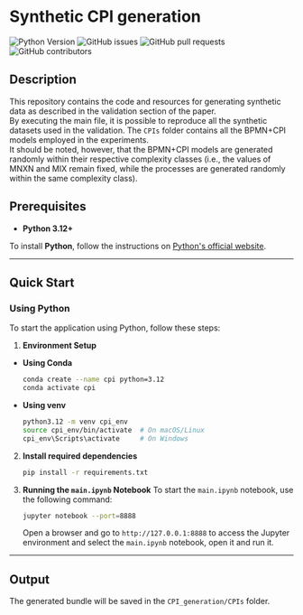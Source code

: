 # Synthetic CPI generation
![Python Version](https://img.shields.io/badge/python-3.12%2B-blue)
![GitHub issues](https://img.shields.io/github/issues/danielamadori/synthetic-cpi-generation)
![GitHub pull requests](https://img.shields.io/github/issues-pr/danielamadori/synthetic-cpi-generation)
![GitHub contributors](https://img.shields.io/github/contributors/danielamadori/synthetic-cpi-generation)


## Description
This repository contains the code and resources for generating synthetic data as described in the validation section of the paper.  
By executing the main file, it is possible to reproduce all the synthetic datasets used in the validation. The `CPIs` folder contains all the BPMN+CPI models employed in the experiments.  
It should be noted, however, that the BPMN+CPI models are generated randomly within their respective complexity classes (i.e., the values of MNXN and MIX remain fixed, while the processes are generated randomly within the same complexity class).  


## Prerequisites

- **Python 3.12+**

To install **Python**, follow the instructions on [Python's official website](https://www.python.org/downloads/).

---

## Quick Start

### Using Python
To start the application using Python, follow these steps:
1. **Environment Setup**
- **Using Conda**
    ```bash
    conda create --name cpi python=3.12
    conda activate cpi
    ```
- **Using venv**
    ```bash
    python3.12 -m venv cpi_env
    source cpi_env/bin/activate  # On macOS/Linux
    cpi_env\Scripts\activate     # On Windows
    ```

2. **Install required dependencies**
    ```bash
    pip install -r requirements.txt
    ```
   
3. **Running the `main.ipynb` Notebook**
   To start the `main.ipynb` notebook, use the following command:
    ```bash
    jupyter notebook --port=8888
    ```
    Open a browser and go to `http://127.0.0.1:8888` to access the Jupyter environment and select the `main.ipynb` notebook, open it and run it.

---

## Output
The generated bundle will be saved in the `CPI_generation/CPIs` folder.

